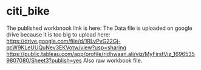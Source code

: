 # citi_bike
The published workbnook link is here: 
The Data file is uploaded on google drive because it is too big to upload here: https://drive.google.com/file/d/1RLvPvG22Gj-qcW9KLeUUQuNev3EKVotw/view?usp=sharing 
https://public.tableau.com/app/profile/ridhwaan.ali/viz/MyFirstViz_16965359807080/Sheet3?publish=yes 
Also raw workbook file.

